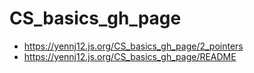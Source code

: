 # CS_basics_gh_page

- https://yennj12.js.org/CS_basics_gh_page/2_pointers
- https://yennj12.js.org/CS_basics_gh_page/README